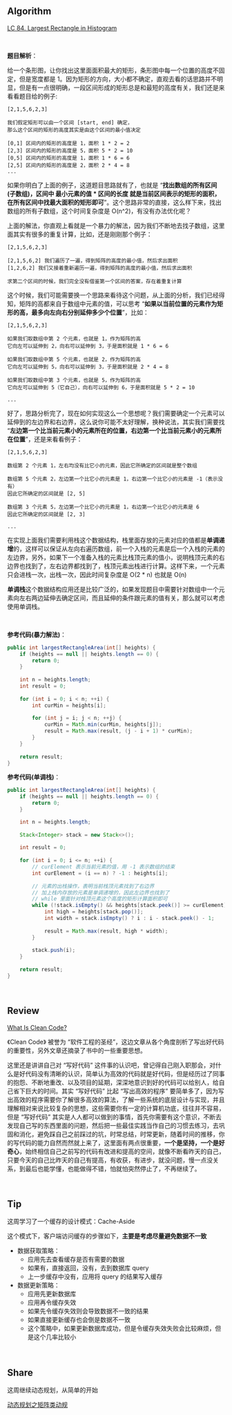 ## Algorithm

[LC 84. Largest Rectangle in Histogram](https://leetcode.com/problems/largest-rectangle-in-histogram/)

<br>

**题目解析**：

给一个条形图，让你找出这里面面积最大的矩形，条形图中每一个位置的高度不固定，但是宽度都是 1。因为矩形的方向，大小都不确定，直观去看的话思路并不明显，但是有一点很明确，一段区间形成的矩形总是和最短的高度有关，我们还是来看看题目给的例子:
```
[2,1,5,6,2,3]

我们假定矩形可以由一个区间 [start, end] 确定，
那么这个区间的矩形的高度其实是由这个区间的最小值决定

[0,1] 区间内的矩形的高度是 1，面积 1 * 2 = 2
[2,3] 区间内的矩形的高度是 5，面积 5 * 2 = 10
[0,5] 区间内的矩形的高度是 1，面积 1 * 6 = 6
[2,5] 区间内的矩形的高度是 2，面积 2 * 4 = 8
...
```
如果你明白了上面的例子，这道题目思路就有了，也就是 “**找出数组的所有区间(子数组)，区间中 最小元素的值 * 区间的长度 就是当前区间表示的矩形的面积，在所有区间中找最大面积的矩形即可**”。这个思路非常的直接，这么样下来，找出数组的所有子数组，这个时间复杂度是 O(n^2)，有没有办法优化呢？

上面的解法，你直观上看就是一个暴力的解法，因为我们不断地去找子数组，这里面其实有很多的重复计算，比如，还是刚刚那个例子：
```
[2,1,5,6,2,3]

[2,1,5,6,2] 我们遍历了一遍，得到矩阵的高度的最小值，然后求出面积
[1,2,6,2] 我们又接着重新遍历一遍，得到矩阵的高度的最小值，然后求出面积

求第二个区间的时候，我们完全没有借鉴第一个区间的答案，存在着重复计算
```

这个时候，我们可能需要换一个思路来看待这个问题，从上面的分析，我们已经得知，矩阵的高都来自于数组中元素的值，可以思考 “**如果以当前位置的元素作为矩形的高，最多向左向右分别延伸多少个位置**”，比如：
```
[2,1,5,6,2,3]

如果我们取数组中第 2 个元素，也就是 1，作为矩阵的高
它向左可以延伸到 2，向右可以延伸到 3，于是面积就是 1 * 6 = 6

如果我们取数组中第 5 个元素，也就是 2，作为矩阵的高
它向左可以延伸到 5，向右可以延伸到 3，于是面积就是 2 * 4 = 8

如果我们取数组中第 3 个元素，也就是 5，作为矩阵的高
它向左可以延伸到 5（它自己），向右可以延伸到 6，于是面积就是 5 * 2 = 10

...
```

好了，思路分析完了，现在如何实现这么一个思想呢？我们需要确定一个元素可以延伸到的左边界和右边界，这么说你可能不太好理解，换种说法，其实我们需要找 “**左边第一个比当前元素小的元素所在的位置，右边第一个比当前元素小的元素所在位置**”，还是来看看例子：
```
[2,1,5,6,2,3]

数组第 2 个元素 1，左右均没有比它小的元素，因此它所确定的区间就是整个数组

数组第 5 个元素 2，左边第一个比它小的元素是 1，右边第一个比它小的元素是 -1（表示没有）
因此它所确定的区间就是 [2, 5]

数组第 3 个元素 5，左边第一个比它小的元素是 1，右边第一个比它小的元素是 6
因此它所确定的区间就是 [2, 3]

...
```

在实现上面我们需要利用栈这个数据结构，栈里面存放的元素对应的值都是**单调递增**的，这样可以保证从左向右遍历数组，前一个入栈的元素是后一个入栈的元素的左边界，另外，如果下一个准备入栈的元素比栈顶元素的值小，说明栈顶元素的右边界也找到了，左右边界都找到了，栈顶元素出栈进行计算。这样下来，一个元素只会进栈一次，出栈一次，因此时间复杂度是 O(2 * n) 也就是 O(n)

**单调栈**这个数据结构应用还是比较广泛的，如果发现题目中需要针对数组中一个元素向左右两边延伸去确定区间，而且延伸的条件跟元素的值有关，那么就可以考虑使用单调栈。

<br>

**参考代码(暴力解法)**：
```java
public int largestRectangleArea(int[] heights) {
    if (heights == null || heights.length == 0) {
        return 0;
    }
    
    int n = heights.length;
    int result = 0;
    
    for (int i = 0; i < n; ++i) {
        int curMin = heights[i];
        
        for (int j = i; j < n; ++j) {
            curMin = Math.min(curMin, heights[j]);
            result = Math.max(result, (j - i + 1) * curMin);
        }
    }
    
    return result;
}
```


**参考代码(单调栈)**：
```java
public int largestRectangleArea(int[] heights) {
    if (heights == null || heights.length == 0) {
        return 0;
    }

    int n = heights.length;
    
    Stack<Integer> stack = new Stack<>();
    
    int result = 0;
    
    for (int i = 0; i <= n; ++i) {
        // curElement 表示当前元素的值，用 -1 表示数组的结束
        int curElement = (i == n) ? -1 : heights[i];
        
        // 元素的出栈操作，表明当前栈顶元素找到了右边界
        // 加上栈内存放的元素是单调递增的，因此左边界也找到了
        // while 里面针对栈顶元素这个高度的矩形计算面积即可
        while (!stack.isEmpty() && heights[stack.peek()] >= curElement) {
            int high = heights[stack.pop()];
            int width = stack.isEmpty() ? i : i - stack.peek() - 1;
            
            result = Math.max(result, high * width);
        }
        
        stack.push(i);
    }
    
    return result;
}
```

<br>

## Review
[What Is Clean Code?](https://medium.com/s/story/reflections-on-clean-code-8c9b683277ca)

《Clean Code》 被誉为 “软件工程的圣经”，这边文章从各个角度剖析了写出好代码的重要性，另外文章还摘录了书中的一些重要思想。

这里还是讲讲自己对 “写好代码” 这件事的认识吧，曾记得自己刚入职那会，对什么是好代码没有清晰的认识，简单认为高效的代码就是好代码，但是经历过了同事的抱怨、不断地重改、以及项目的延期，深深地意识到好的代码可以给别人，给自己省下巨大的时间。其实 “写好代码” 比起 “写出高效的程序” 要简单多了，因为写出高效的程序需要你了解很多高效的算法，了解一些系统的底层设计与实现，并且理解相对来说比较复杂的思想，这些需要你有一定的计算机功底，往往并不容易，但是 “写好代码” 其实是人人都可以做到的事情，首先你需要有这个意识，不断去发现自己写的东西里面的问题，然后把一些最佳实践当作自己的习惯去练习，去巩固和消化，避免踩自己之前踩过的坑，时常总结，时常更新，随着时间的推移，你的写代码的能力自然而然就上来了，这里面有两点很重要，**一个是坚持，一个是好奇心**，始终相信自己之前写的代码有改进和提高的空间，就像不断看昨天的自己，只要今天的自己比昨天的自己有提高，有收获，有进步，就没问题，慢一点没关系，到最后也能学懂，也能做得不错，怕就怕突然停止了，不再继续了。

<br>

## Tip

这周学习了一个缓存的设计模式：Cache-Aside

这个模式下，客户端访问缓存的步骤如下，**主要是考虑尽量避免数据不一致**

* 数据获取策略：
	* 应用先去查看缓存是否有需要的数据
	* 如果有，直接返回，没有，去到数据库 query
	* 上一步缓存中没有，应用将 query 的结果写入缓存
* 数据更新策略：
	* 应用先更新数据库
	* 应用再令缓存失效
	* 如果先令缓存失效则会导致数据不一致的结果
	* 如果直接更新缓存也会倒是数据不一致
	* 这个策略中，如果更新数据库成功，但是令缓存失效失败会比较麻烦，但是这个几率比较小

<br>

## Share
这周继续动态规划，从简单的开始

[动态规划之矩阵类动规](./动态规划之矩阵类动规.md)